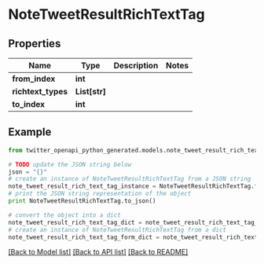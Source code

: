 # NoteTweetResultRichTextTag


## Properties
Name | Type | Description | Notes
------------ | ------------- | ------------- | -------------
**from_index** | **int** |  | 
**richtext_types** | **List[str]** |  | 
**to_index** | **int** |  | 

## Example

```python
from twitter_openapi_python_generated.models.note_tweet_result_rich_text_tag import NoteTweetResultRichTextTag

# TODO update the JSON string below
json = "{}"
# create an instance of NoteTweetResultRichTextTag from a JSON string
note_tweet_result_rich_text_tag_instance = NoteTweetResultRichTextTag.from_json(json)
# print the JSON string representation of the object
print NoteTweetResultRichTextTag.to_json()

# convert the object into a dict
note_tweet_result_rich_text_tag_dict = note_tweet_result_rich_text_tag_instance.to_dict()
# create an instance of NoteTweetResultRichTextTag from a dict
note_tweet_result_rich_text_tag_form_dict = note_tweet_result_rich_text_tag.from_dict(note_tweet_result_rich_text_tag_dict)
```
[[Back to Model list]](../README.md#documentation-for-models) [[Back to API list]](../README.md#documentation-for-api-endpoints) [[Back to README]](../README.md)


